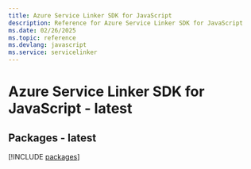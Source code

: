 ```yaml
---
title: Azure Service Linker SDK for JavaScript
description: Reference for Azure Service Linker SDK for JavaScript
ms.date: 02/26/2025
ms.topic: reference
ms.devlang: javascript
ms.service: servicelinker
---
```

# Azure Service Linker SDK for JavaScript - latest
## Packages - latest
[!INCLUDE [packages](service-linker-index.md)]